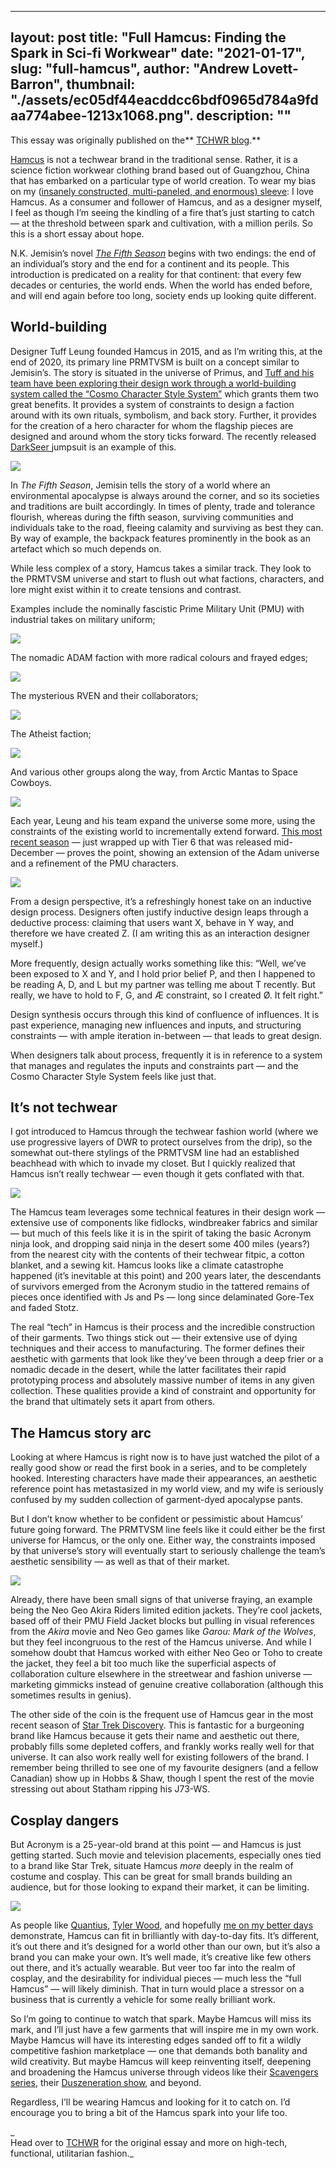 
---
layout: post
title: "Full Hamcus: Finding the Spark in Sci-fi Workwear"
date: "2021-01-17",
slug: "full-hamcus",
author: "Andrew Lovett-Barron",
thumbnail: "./assets/ec05df44eacddcc6bdf0965d784a9fdaa774abee-1213x1068.png".
description: ""
---

This essay was originally published on the** [TCHWR blog](https://www.tchwr.com/2021/01/03/full-hamcus-finding-the-spark-in-scifi-workwear/).**



[Hamcus](http://hamc.us/) is not a techwear brand in the traditional sense. Rather, it is a science fiction workwear clothing brand based out of Guangzhou, China that has embarked on a particular type of world creation. To wear my bias on my ([insanely constructed, multi-paneled, and enormous) sleeve](https://stupidfits.com/group/4/hamcus): I love Hamcus. As a consumer and follower of Hamcus, and as a designer myself, I feel as though I’m seeing the kindling of a fire that’s just starting to catch — at the threshold between spark and cultivation, with a million perils. So this is a short essay about hope.

N.K. Jemisin’s novel [_The Fifth Season_](https://bookshop.org/books/the-fifth-season/9780316229296) begins with two endings: the end of an individual’s story and the end for a continent and its people. This introduction is predicated on a reality for that continent: that every few decades or centuries, the world ends. When the world has ended before, and will end again before too long, society ends up looking quite different.

## World-building

Designer Tuff Leung founded Hamcus in 2015, and as I’m writing this, at the end of 2020, its primary line PRMTVSM is built on a concept similar to Jemisin’s. The story is situated in the universe of Primus, and [Tuff and his team have been exploring their design work through a world-building system called the “Cosmo Character Style System”](https://drive.google.com/file/d/1dhPYh4jR4KxRinx00q_qDq2HTb1swYS3/view) which grants them two great benefits. It provides a system of constraints to design a faction around with its own rituals, symbolism, and back story. Further, it provides for the creation of a hero character for whom the flagship pieces are designed and around whom the story ticks forward. The recently released [DarkSeer ](https://hamc.us/collections/20_02_aw/products/om01220-1-bk)jumpsuit is an example of this.  
  


![](./assets/5afecc912436fec15cab3d6ef77637381676d8c1-900x1200.jpg)

In _The Fifth Season_, Jemisin tells the story of a world where an environmental apocalypse is always around the corner, and so its societies and traditions are built accordingly. In times of plenty, trade and tolerance flourish, whereas during the fifth season, surviving communities and individuals take to the road, fleeing calamity and surviving as best they can. By way of example, the backpack features prominently in the book as an artefact which so much depends on.

While less complex of a story, Hamcus takes a similar track. They look to the PRMTVSM universe and start to flush out what factions, characters, and lore might exist within it to create tensions and contrast.

Examples include the nominally fascistic Prime Military Unit (PMU) with industrial takes on military uniform;



![](./assets/39711104fdec04cd08559b2b3deff6f9bf3b4391-910x806.jpg)

The nomadic ADAM faction with more radical colours and frayed edges;

![](./assets/28f4ce8d94ced53615d864315c047187d0379b3f-1163x1000.jpg)

The mysterious RVEN and their collaborators;

![](./assets/f31c666aa5c9b1d1231b16772e7749ebf84e53c8-900x1350.jpg)

The Atheist faction;

![](./assets/e3cde72e0754e9d1eccdfd880a9cc6263ee02e69-1141x1000.jpg)

And various other groups along the way, from Arctic Mantas to Space Cowboys.

![](./assets/be77e207ec95f81fac2bef85a78d51fa1715987f-1172x820.jpg)

Each year, Leung and his team expand the universe some more, using the constraints of the existing world to incrementally extend forward. [This most recent season](https://hamc.us/collections/20_02_aw) — just wrapped up with Tier 6 that was released mid-December — proves the point, showing an extension of the Adam universe and a refinement of the PMU characters.

![](./assets/7730c4c2dd5f6f345b099a552062975dd6cbf6e0-900x1200.jpg)

From a design perspective, it’s a refreshingly honest take on an inductive design process. Designers often justify inductive design leaps through a deductive process: claiming that users want X, behave in Y way, and therefore we have created Z. (I am writing this as an interaction designer myself.)

More frequently, design actually works something like this: “Well, we’ve been exposed to X and Y, and I hold prior belief P, and then I happened to be reading A, D, and L but my partner was telling me about T recently. But really, we have to hold to F, G, and Æ constraint, so I created Ø. It felt right.”

Design synthesis occurs through this kind of confluence of influences. It is past experience, managing new influences and inputs, and structuring constraints — with ample iteration in-between — that leads to great design.

When designers talk about process, frequently it is in reference to a system that manages and regulates the inputs and constraints part — and the Cosmo Character Style System feels like just that.

## It’s not techwear

I got introduced to Hamcus through the techwear fashion world (where we use progressive layers of DWR to protect ourselves from the drip), so the somewhat out-there stylings of the PRMTVSM line had an established beachhead with which to invade my closet. But I quickly realized that Hamcus isn’t really techwear — even though it gets conflated with that.

  


![](./assets/447f2a9f78f66bafd4e1a0e1d4049b68a550a7c9-1869x1400.jpg)

The Hamcus team leverages some technical features in their design work — extensive use of components like fidlocks, windbreaker fabrics and similar — but much of this feels like it is in the spirit of taking the basic Acronym ninja look, and dropping said ninja in the desert some 400 miles (years?) from the nearest city with the contents of their techwear fitpic, a cotton blanket, and a sewing kit. Hamcus looks like a climate catastrophe happened (it’s inevitable at this point) and 200 years later, the descendants of survivors emerged from the Acronym studio in the tattered remains of pieces once identified with Js and Ps — long since delaminated Gore-Tex and faded Stotz.

The real “tech” in Hamcus is their process and the incredible construction of their garments. Two things stick out — their extensive use of dying techniques and their access to manufacturing. The former defines their aesthetic with garments that look like they’ve been through a deep frier or a nomadic decade in the desert, while the latter facilitates their rapid prototyping process and absolutely massive number of items in any given collection. These qualities provide a kind of constraint and opportunity for the brand that ultimately sets it apart from others.

## The Hamcus story arc

Looking at where Hamcus is right now is to have just watched the pilot of a really good show or read the first book in a series, and to be completely hooked. Interesting characters have made their appearances, an aesthetic reference point has metastasized in my world view, and my wife is seriously confused by my sudden collection of garment-dyed apocalypse pants.

But I don’t know whether to be confident or pessimistic about Hamcus’ future going forward. The PRMTVSM line feels like it could either be the first universe for Hamcus, or the only one. Either way, the constraints imposed by that universe’s story will eventually start to seriously challenge the team’s aesthetic sensibility — as well as that of their market.

![](./assets/2540842e4f288d86fb8556c82cf6ae8f0e58bbb8-951x951.jpg)

Already, there have been small signs of that universe fraying, an example being the Neo Geo Akira Riders limited edition jackets. They’re cool jackets, based off of their PMU Field Jacket blocks but pulling in visual references from the _Akira_ movie and Neo Geo games like _Garou: Mark of the Wolves_, but they feel incongruous to the rest of the Hamcus universe. And while I somehow doubt that Hamcus worked with either Neo Geo or Toho to create the jacket, they feel a bit too much like the superficial aspects of collaboration culture elsewhere in the streetwear and fashion universe — marketing gimmicks instead of genuine creative collaboration (although this sometimes results in genius).

The other side of the coin is the frequent use of Hamcus gear in the most recent season of [Star Trek Discovery](https://en.wikipedia.org/wiki/Star_Trek:_Discovery). This is fantastic for a burgeoning brand like Hamcus because it gets their name and aesthetic out there, probably fills some depleted coffers, and frankly works really well for that universe. It can also work really well for existing followers of the brand. I remember being thrilled to see one of my favourite designers (and a fellow Canadian) show up in Hobbs & Shaw, though I spent the rest of the movie stressing out about Statham ripping his J73-WS.

## Cosplay dangers

But Acronym is a 25-year-old brand at this point — and Hamcus is just getting started. Such movie and television placements, especially ones tied to a brand like Star Trek, situate Hamcus _more_ deeply in the realm of costume and cosplay. This can be great for small brands building an audience, but for those looking to expand their market, it can be limiting.



![](./assets/c6b7b60b8c5d6b2d6e68a309fe683a8fb52614b2-861x1107.jpg)

As people like [Quantius](https://www.instagram.com/_quantius/), [Tyler Wood](https://www.instagram.com/tylrwood/), and hopefully [me on my better days](https://www.instagram.com/stupidfits/) demonstrate, Hamcus can fit in brilliantly with day-to-day fits. It’s different, it’s out there and it’s designed for a world other than our own, but it’s also a brand you can make your own. It’s well made, it’s creative like few others out there, and it’s actually wearable. But veer too far into the realm of cosplay, and the desirability for individual pieces — much less the “full Hamcus” — will likely diminish. That in turn would place a stressor on a business that is currently a vehicle for some really brilliant work.

So I’m going to continue to watch that spark. Maybe Hamcus will miss its mark, and I’ll just have a few garments that will inspire me in my own work. Maybe Hamcus will have its interesting edges sanded off to fit a wildly competitive fashion marketplace — one that demands both banality and wild creativity. But maybe Hamcus will keep reinventing itself, deepening and broadening the Hamcus universe through videos like their [Scavengers series](https://vimeo.com/467551197), their [Duszeneration show](https://www.facebook.com/hamcus.official/posts/3709091069109288), and beyond.

Regardless, I’ll be wearing Hamcus and looking for it to catch on. I’d encourage you to bring a bit of the Hamcus spark into your life too.

  
_  
Head over to [TCHWR](https://www.tchwr.com/2021/01/03/full-hamcus-finding-the-spark-in-scifi-workwear/) for the original essay and more on high-tech, functional, utilitarian fashion._
